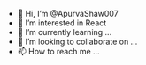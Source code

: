 - 👋 Hi, I’m @ApurvaShaw007
- 👀 I’m interested in React
- 🌱 I’m currently learning ...
- 💞️ I’m looking to collaborate on ...
- 📫 How to reach me ...

<!---
ApurvaShaw007/ApurvaShaw007 is a ✨ special ✨ repository because its `README.md` (this file) appears on your GitHub profile.
You can click the Preview link to take a look at your changes.
--->
